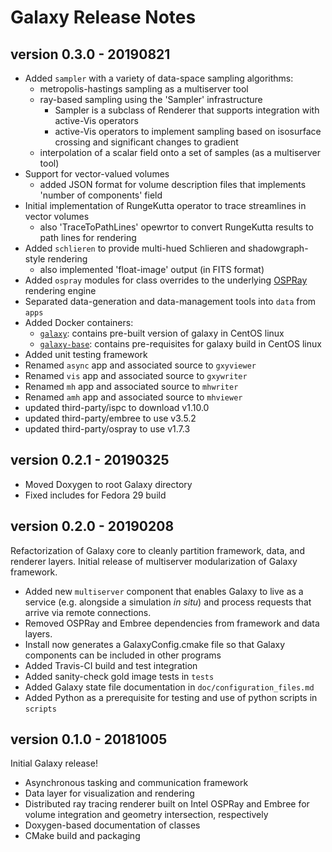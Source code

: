 # Galaxy Release Notes


## version 0.3.0 - 20190821

* Added `sampler` with a variety of data-space sampling algorithms:
  - metropolis-hastings sampling as a multiserver tool 
  - ray-based sampling using the 'Sampler' infrastructure
    + Sampler is a subclass of Renderer that supports integration with active-Vis operators
    + active-Vis operators to implement sampling based on isosurface crossing and significant changes to gradient
  - interpolation of a scalar field onto a set of samples (as a multiserver tool)
* Support for vector-valued volumes
  - added JSON format for volume description files that implements 'number of components' field
* Initial implementation of RungeKutta operator to trace streamlines in vector volumes
  - also 'TraceToPathLines' opewrtor to convert RungeKutta results to path lines for rendering
* Added `schlieren` to provide multi-hued Schlieren and shadowgraph-style rendering
  - also implemented 'float-image' output (in FITS format)
* Added `ospray` modules for class overrides to the underlying [OSPRay][1] rendering engine
* Separated data-generation and data-management tools into `data` from `apps`
* Added Docker containers:
    - [`galaxy`][2]: contains pre-built version of galaxy in CentOS linux
    - [`galaxy-base`][3]: contains pre-requisites for galaxy build in CentOS linux
* Added unit testing framework
* Renamed `async` app and associated source to `gxyviewer`
* Renamed `vis` app and associated source to `gxywriter`
* Renamed `mh` app and associated source to `mhwriter` 
* Renamed `amh` app and associated source to `mhviewer`
* updated third-party/ispc to download v1.10.0
* updated third-party/embree to use v3.5.2
* updated third-party/ospray to use v1.7.3

## version 0.2.1 - 20190325

* Moved Doxygen to root Galaxy directory
* Fixed includes for Fedora 29 build

## version 0.2.0 - 20190208

Refactorization of Galaxy core to cleanly partition framework, data, and renderer layers. Initial release of multiserver modularization of Galaxy framework.

* Added new `multiserver` component that enables Galaxy to live as a service (e.g. alongside a simulation *in situ*) and process requests that arrive via remote connections.
* Removed OSPRay and Embree dependencies from framework and data layers.
* Install now generates a GalaxyConfig.cmake file so that Galaxy components can be included in other programs
* Added Travis-CI build and test integration
* Added sanity-check gold image tests in `tests`
* Added Galaxy state file documentation in `doc/configuration_files.md`
* Added Python as a prerequisite for testing and use of python scripts in `scripts`

## version 0.1.0 - 20181005

Initial Galaxy release!

* Asynchronous tasking and communication framework
* Data layer for visualization and rendering
* Distributed ray tracing renderer built on Intel OSPRay and Embree for volume integration and geometry intersection, respectively
* Doxygen-based documentation of classes
* CMake build and packaging


[1]: https://ospray.org/
[2]: https://hub.docker.com/r/pnav/galaxy
[3]: https://hub.docker.com/r/pnav/galaxy-base


